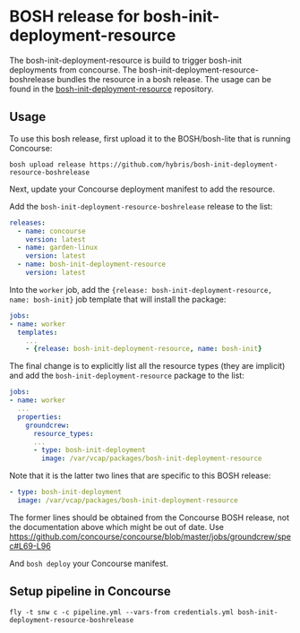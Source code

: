 BOSH release for bosh-init-deployment-resource
=======================

The bosh-init-deployment-resource is build to trigger bosh-init deployments from concourse. The bosh-init-deployment-resource-boshrelease bundles the resource in a bosh release. The usage can be found in the [bosh-init-deployment-resource](https://github.com/hybris/bosh-init-deployment-resource) repository.

Usage
-----

To use this bosh release, first upload it to the BOSH/bosh-lite that is running Concourse:

```
bosh upload release https://github.com/hybris/bosh-init-deployment-resource-boshrelease
```

Next, update your Concourse deployment manifest to add the resource.

Add the `bosh-init-deployment-resource-boshrelease` release to the list:

```yaml
releases:
  - name: concourse
    version: latest
  - name: garden-linux
    version: latest
  - name: bosh-init-deployment-resource
    version: latest
```

Into the `worker` job, add the `{release: bosh-init-deployment-resource, name: bosh-init}` job template that will install the package:

```yaml
jobs:
- name: worker
  templates:
    ...
    - {release: bosh-init-deployment-resource, name: bosh-init}
```

The final change is to explicitly list all the resource types (they are implicit) and add the `bosh-init-deployment-resource` package to the list:

```yaml
jobs:
- name: worker
  ...
  properties:
    groundcrew:
      resource_types:
      ...
      - type: bosh-init-deployment
        image: /var/vcap/packages/bosh-init-deployment-resource
```

Note that it is the latter two lines that are specific to this BOSH release:

```yaml
- type: bosh-init-deployment
  image: /var/vcap/packages/bosh-init-deployment-resource
```

The former lines should be obtained from the Concourse BOSH release, not the documentation above which might be out of date. Use https://github.com/concourse/concourse/blob/master/jobs/groundcrew/spec#L69-L96

And `bosh deploy` your Concourse manifest.

Setup pipeline in Concourse
---------------------------

```
fly -t snw c -c pipeline.yml --vars-from credentials.yml bosh-init-deployment-resource-boshrelease
```
